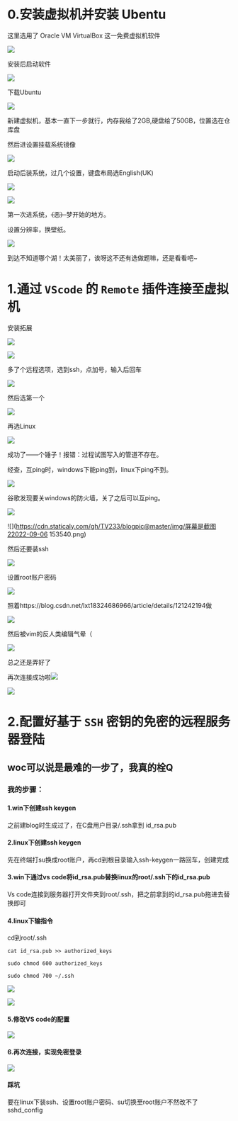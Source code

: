 # 0.安装虚拟机并安装 Ubentu

这里选用了 Oracle VM VirtualBox 这一免费虚拟机软件

![](https://tva2.sinaimg.cn/large/ed250619ly8h5x068oe20j21gw0kmtgu.jpg)

安装后启动软件

![](https://tva2.sinaimg.cn/large/ed250619ly8h5x06p9c68j20zo0mj0vo.jpg)

下载Ubuntu

![](https://tva2.sinaimg.cn/large/ed250619ly8h5x08slojaj20z90h0abl.jpg)

新建虚拟机，基本一直下一步就行，内存我给了2GB,硬盘给了50GB，位置选在仓库盘

然后进设置挂载系统镜像

![](https://tva2.sinaimg.cn/large/ed250619ly8h5x0dw9298j20xd0ja0vc.jpg)

启动后装系统，过几个设置，键盘布局选English(UK)

![](https://tva2.sinaimg.cn/large/ed250619ly8h5x06n8s3zj20mc0m4goh.jpg)

![](https://tva3.sinaimg.cn/large/ed250619ly8h5x0kkr9bmj212w0tzdiy.jpg)

第一次进系统，~~（恶）~~梦开始的地方。

设置分辨率，换壁纸。

![](https://tva3.sinaimg.cn/large/ed250619ly8h5x07lc93kj21810u044f.jpg)

到达不知道哪个湖！太美丽了，诶呀这不还有选做题嘛，还是看看吧~

# 1.通过 `VScode` 的 `Remote` 插件连接至虚拟机



安装拓展

![](https://tva4.sinaimg.cn/large/ed250619ly8h5x06rabraj20zm0idq6n.jpg)

![](https://tva3.sinaimg.cn/large/ed250619ly8h5x0v4wj1xj20940flq3h.jpg)

多了个远程选项，选到ssh，点加号，输入后回车

![](https://tva4.sinaimg.cn/large/ed250619ly8h5x0z43ivzj20pj04wweq.jpg)

然后选第一个

![](https://tva1.sinaimg.cn/large/ed250619ly8h5x104oxxoj20iv07qdgk.jpg)

再选Linux

![](https://cdn.staticaly.com/gh/TV233/blogpic@master/img/QQ截图20220906154220.png)

成功了——个锤子！报错：过程试图写入的管道不存在。

经查，互ping时，windows下能ping到，linux下ping不到。

![](https://cdn.staticaly.com/gh/TV233/blogpic@master/img/屏幕截图22022-09-06153357.png)

谷歌发现要关windows的防火墙，关了之后可以互ping。

![](https://cdn.staticaly.com/gh/TV233/blogpic@master/img/QQ截图20220906153506.png)



![](https://cdn.staticaly.com/gh/TV233/blogpic@master/img/屏幕是截图22022-09-06 153540.png)

然后还要装ssh

![](https://cdn.staticaly.com/gh/TV233/blogpic@master/img/屏幕在截图2022-09-06154803.png)

设置root账户密码

![](https://cdn.staticaly.com/gh/TV233/blogpic@master/img/QQ截图20220906160513.png)

照着https://blog.csdn.net/lxt18324686966/article/details/121242194做

![](https://cdn.staticaly.com/gh/TV233/blogpic@master/img/QQ截图20220906192211.png)

然后被vim的反人类编辑气晕（

![](https://cdn.staticaly.com/gh/TV233/blogpic@master/img/屏啊幕截图2是022-09-06161819.png)

总之还是弄好了

再次连接成功啦![](https://cdn.staticaly.com/gh/TV233/blogpic@master/img/QQ截图20220906162906.png)

![](https://cdn.staticaly.com/gh/TV233/blogpic@master/img/QQ图片20220906192528.png)

# 2.配置好基于 `SSH` 密钥的免密的远程服务器登陆

## woc可以说是最难的一步了，我真的栓Q

### 我的步骤：

#### 1.win下创建ssh keygen

之前建blog时生成过了，在C盘用户目录/.ssh拿到 id_rsa.pub 

#### 2.linux下创建ssh keygen

先在终端打su换成root账户，再cd到根目录输入ssh-keygen一路回车，创建完成

#### 3.win下通过vs code将id_rsa.pub替换linux的root/.ssh下的id_rsa.pub

Vs code连接到服务器打开文件夹到root/.ssh，把之前拿到的id_rsa.pub拖进去替换即可

#### 4.linux下输指令

cd到root/.ssh

`cat id_rsa.pub >> authorized_keys`

`sudo chmod 600 authorized_keys`

`sudo chmod 700 ~/.ssh`

![](https://cdn.staticaly.com/gh/TV233/blogpic@master/img/QQ截图20220906170421.png)



![](https://cdn.staticaly.com/gh/TV233/blogpic@master/img/QQ截图20220906170939.png)

#### 5.修改VS code的配置

![](https://cdn.staticaly.com/gh/TV233/blogpic@master/img/QQ截图20220906171018.png)

#### 6.再次连接，实现免密登录

![](https://cdn.staticaly.com/gh/TV233/blogpic@master/img/QQ截图20220906171013.png)



#### 踩坑

要在linux下装ssh、设置root账户密码、su切换至root账户不然改不了sshd_config
